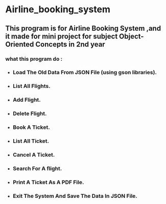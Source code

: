 # Airline_booking_system
## This program is for Airline Booking System ,and it made for mini project for subject Object-Oriented Concepts in 2nd year 
### what this program do :
* ### Load The Old Data From JSON File (using gson libraries).
* ### List All Flights.
* ### Add Flight.
* ### Delete Flight.
* ### Book A Ticket.
* ### List All Ticket.
* ### Cancel A Ticket.
* ### Search For A flight.
* ### Print A Ticket As A PDF File.
* ### Exit The System And Save The Data In JSON File. 

